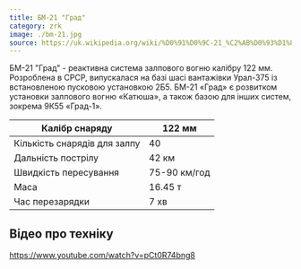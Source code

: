 ```yaml
---
title: БМ-21 "Град"
category: zrk
image: ./bm-21.jpg
source: https://uk.wikipedia.org/wiki/%D0%91%D0%9C-21_%C2%AB%D0%93%D1%80%D0%B0%D0%B4%C2%BB
---
```


БМ-21 "Град" - реактивна система залпового вогню калібру 122 мм. Розроблена в СРСР, випускалася на базі шасі вантажівки Урал-375 із встановленою пусковою установкою 2Б5. БМ-21 «Град» є розвитком установки залпового вогню «Катюша», а також базою для інших систем, зокрема 9К55 «Град-1».

Калібр снаряду | 122 мм
--------- | ---------
Кількість снарядів для залпу | 40
Дальність пострілу | 42 км
Швидкість пересування | 75-90 км/год
Маса | 16.45 т
Час перезарядки | 7 хв

## Відео про техніку

https://www.youtube.com/watch?v=pCt0R74bng8
